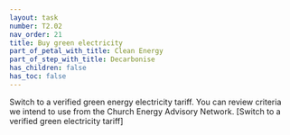 ```yaml
---
layout: task
number: T2.02
nav_order: 21
title: Buy green electricity
part_of_petal_with_title: Clean Energy
part_of_step_with_title: Decarbonise 
has_children: false
has_toc: false
---
```


 Switch to a verified green energy electricity tariff. You can review criteria we intend to use from the Church Energy Advisory Network. [Switch to a verified green electricity tariff]

